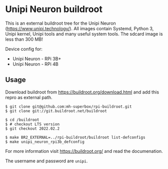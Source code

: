 # Unipi Neuron buildroot

This is an external buildroot tree for the Unipi Neuron (https://www.unipi.technology/).
All images contain Systemd, Python 3, Unipi kernel, Unipi tools and many useful system tools. 
The sdcard image is less than 300 MB!

Device config for:
* Unipi Neuron - RPi 3B+
* Unipi Neuron - RPi 4B

## Usage

Download buildroot from https://buildroot.org/download.html and add this repro as external path.

```shell
$ git clone git@github.com:mh-superbox/rpi-buildroot.git
$ git clone git://git.buildroot.net/buildroot

$ cd /buildroot
$ # checkout LTS version
$ git checkout 2022.02.2

$ make BR2_EXTERNAL=../rpi-buildroot/buildroot list-defconfigs
$ make unipi_neuron_rpi3b_defconfig
```

For more information visit https://buildroot.org/ and read the documenation.

The username and password are `unipi`.
